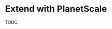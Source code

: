 # Extend with PlanetScale

TODO

<!-- ```ts
import { connect } from '@planetscale/database'
import { drizzle } from 'drizzle-orm/planetscale-serverless'

import { env } from '@acme/env'

import * as schema from './schema'

const client = connect({
  url: env.DATABASE_URL,
})

export * from 'drizzle-orm'

export const db = drizzle(client, {
  logger: env.NODE_ENV === 'development',
  schema,
})
``` -->
